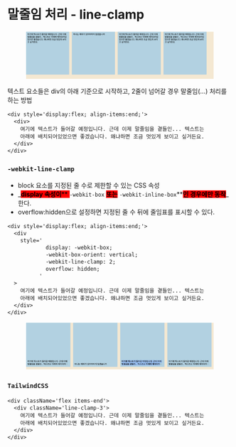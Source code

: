 # 말줄임 처리 - line-clamp

<figure><img src="../.gitbook/assets/231109-1.png" alt=""><figcaption></figcaption></figure>

텍스트 요소들은 div의 아래 기준으로 시작하고, 2줄이 넘어갈 경우 말줄임(...) 처리를 하는 방법

```tsx
<div style='display:flex; align-items:end;'>
  <div>
    여기에 텍스트가 들어갈 예정입니다. 근데 이제 말줄임을 곁들인... 텍스트는
    아래에 배치되어있었으면 좋겠습니다. 왜냐하면 조금 멋있게 보이고 싶거든요.
  </div>
</div>
```



### `-webkit-line-clamp`

* block 요소를 지정된 줄 수로 제한할 수 있는 CSS 속성
* _<mark style="background-color:red;">**display 속성이**</mark><mark style="background-color:red;">** **</mark><mark style="background-color:red;">**`-webkit-box`**</mark><mark style="background-color:red;">** **</mark><mark style="background-color:red;">**또는**</mark><mark style="background-color:red;">** **</mark><mark style="background-color:red;">**`-webkit-inline-box`**</mark><mark style="background-color:red;">**인 경우에만 동작**</mark>_한다.
* overflow:hidden으로 설정하면 지정된 줄 수 뒤에 줄임표를 표시할 수 있다.

```tsx
<div style='display:flex; align-items:end;'>
  <div
    style='
            display: -webkit-box;
            -webkit-box-orient: vertical;
            -webkit-line-clamp: 2;
            overflow: hidden;
          '
  >
    여기에 텍스트가 들어갈 예정입니다. 근데 이제 말줄임을 곁들인... 텍스트는
    아래에 배치되어있었으면 좋겠습니다. 왜냐하면 조금 멋있게 보이고 싶거든요.
  </div>
</div>
```

<figure><img src="../.gitbook/assets/231109-2.png" alt=""><figcaption></figcaption></figure>



### `TailwindCSS`

```tsx
<div className='flex items-end'>
  <div className='line-clamp-3'>
    여기에 텍스트가 들어갈 예정입니다. 근데 이제 말줄임을 곁들인... 텍스트는
    아래에 배치되어있었으면 좋겠습니다. 왜냐하면 조금 멋있게 보이고 싶거든요.
  </div>
</div>
```
